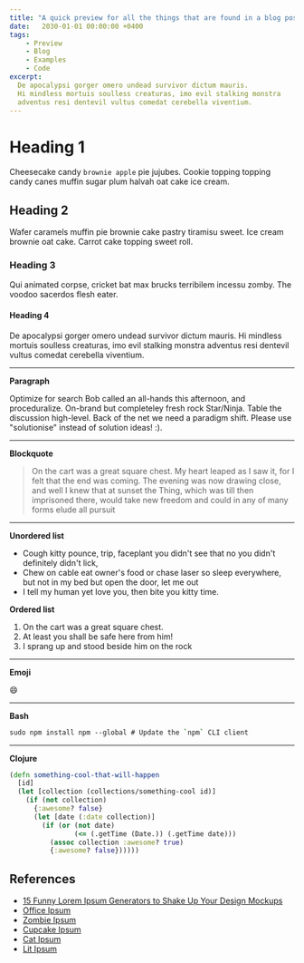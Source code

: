 ```yaml
---
title: "A quick preview for all the things that are found in a blog post"
date:   2030-01-01 00:00:00 +0400
tags:
    - Preview
    - Blog
    - Examples
    - Code
excerpt:
  De apocalypsi gorger omero undead survivor dictum mauris. 
  Hi mindless mortuis soulless creaturas, imo evil stalking monstra 
  adventus resi dentevil vultus comedat cerebella viventium. 
---
```


# Heading 1
Cheesecake candy `brownie apple` pie jujubes. 
Cookie topping topping candy canes muffin sugar plum halvah oat cake ice cream. 

## Heading 2
Wafer caramels muffin pie brownie cake pastry tiramisu sweet. 
Ice cream brownie oat cake. Carrot cake topping sweet roll. 

### Heading 3
Qui animated corpse, cricket bat max brucks terribilem incessu zomby. The voodoo sacerdos flesh eater.

#### Heading 4
De apocalypsi gorger omero undead survivor dictum mauris. 
Hi mindless mortuis soulless creaturas, imo evil stalking monstra 
adventus resi dentevil vultus comedat cerebella viventium.

---

**Paragraph**

Optimize for search Bob called an all-hands this afternoon, and proceduralize. 
On-brand but completeley fresh rock Star/Ninja. Table the discussion high-level. 
Back of the net we need a paradigm shift. Please use "solutionise" instead of solution ideas! :). 

---

**Blockquote**

> On the cart was a great square chest. My heart leaped as I saw it, for I felt that 
> the end was coming. The evening was now drawing close, and well I knew that at sunset 
> the Thing, which was till then imprisoned there, would take new freedom and could 
> in any of many forms elude all pursuit

---

**Unordered list**

* Cough kitty pounce, trip, faceplant you didn't see that no you didn't definitely didn't lick,
* Chew on cable eat owner's food or chase laser so sleep everywhere, but not in my bed but open the door, let me out
* I tell my human yet love you, then bite you kitty time.

**Ordered list**

1. On the cart was a great square chest.
2. At least you shall be safe here from him! 
3. I sprang up and stood beside him on the rock

---

**Emoji**

:smile:

---

**Bash**

```bash
sudo npm install npm --global # Update the `npm` CLI client
```

---

**Clojure**

```clojure
(defn something-cool-that-will-happen
  [id]
  (let [collection (collections/something-cool id)]
    (if (not collection)
      {:awesome? false}
      (let [date (:date collection)]
        (if (or (not date)
                (<= (.getTime (Date.)) (.getTime date)))
          (assoc collection :awesome? true)
          {:awesome? false})))))
```

## References

* [15 Funny Lorem Ipsum Generators to Shake Up Your Design Mockups](https://www.shopify.com/partners/blog/79940998-15-funny-lorem-ipsum-generators-to-shake-up-your-design-mockups)
* [Office Ipsum](http://officeipsum.com/index.php)
* [Zombie Ipsum](http://www.zombieipsum.com/)
* [Cupcake Ipsum](http://www.cupcakeipsum.com/)
* [Cat Ipsum](http://www.catipsum.com/)
* [Lit Ipsum](https://litipsum.com/)